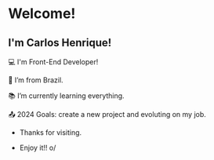 # Welcome!

 

## I'm Carlos Henrique!

 

:computer: I'm Front-End Developer!

:house_with_garden: I’m from Brazil.

:books: I’m currently learning everything.

:outbox_tray: 2024 Goals: create a new project and evoluting on my job.


- Thanks for visiting.

- Enjoy it!! o/
